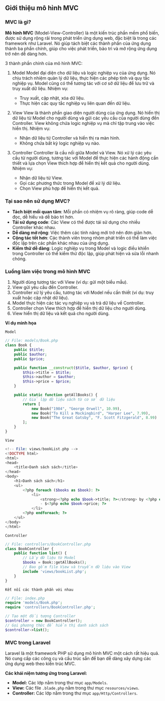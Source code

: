 ## Giới thiệu mô hình MVC

### MVC là gì?

**Mô hình MVC** (Model-View-Controller) là một kiến trúc phần mềm phổ biến, được sử dụng rộng rãi trong phát triển ứng dụng web, đặc biệt là trong các framework như Laravel. Nó giúp tách biệt các thành phần của ứng dụng thành ba phần chính, giúp cho việc phát triển, bảo trì và mở rộng ứng dụng trở nên dễ dàng hơn.

3 thành phần chính của mô hình MVC:

1. Model
   Model đại diện cho dữ liệu và logic nghiệp vụ của ứng dụng. Nó chịu trách nhiệm quản lý dữ liệu, thực hiện các phép tính và quy tắc nghiệp vụ. Model cũng có thể tương tác với cơ sở dữ liệu để lưu trữ và truy xuất dữ liệu. Nhiệm vụ:

   - Truy xuất, cập nhật, xóa dữ liệu.
   - Thực hiện các quy tắc nghiệp vụ liên quan đến dữ liệu.

2. View
   View là thành phần giao diện người dùng của ứng dụng. Nó hiển thị dữ liệu từ Model cho người dùng và gửi các yêu cầu của người dùng đến Controller. View không chứa logic nghiệp vụ mà chỉ tập trung vào việc hiển thị. Nhiệm vụ:

   - Nhận dữ liệu từ Controller và hiển thị ra màn hình.
   - Không chứa bất kỳ logic nghiệp vụ nào.

3. Controller
   Controller là cầu nối giữa Model và View. Nó xử lý các yêu cầu từ người dùng, tương tác với Model để thực hiện các hành động cần thiết và lựa chọn View thích hợp để hiển thị kết quả cho người dùng. Nhiệm vụ:
   - Nhận dữ liệu từ View.
   - Gọi các phương thức trong Model để xử lý dữ liệu.
   - Chọn View phù hợp để hiển thị kết quả.

### Tại sao nên sử dụng MVC?

- **Tách biệt mối quan tâm**: Mỗi phần có nhiệm vụ rõ ràng, giúp code dễ đọc, dễ hiểu và dễ bảo trì hơn.
- **Tái sử dụng code**: Các View có thể được tái sử dụng cho nhiều Controller khác nhau.
- **Dễ dàng mở rộng**: Việc thêm các tính năng mới trở nên đơn giản hơn.
- **Cộng tác tốt hơn**: Các thành viên trong nhóm phát triển có thể làm việc độc lập trên các phần khác nhau của ứng dụng.
- **Kiểm thử dễ dàng**: Logic nghiệp vụ trong Model và logic điều khiển trong Controller có thể kiểm thử độc lập, giúp phát hiện và sửa lỗi nhanh chóng.

### Luồng làm việc trong mô hình MVC

1. Người dùng tương tác với View (ví dụ: gửi một biểu mẫu).
2. View gửi yêu cầu đến Controller.
3. Controller xử lý yêu cầu, tương tác với Model nếu cần thiết (ví dụ: truy xuất hoặc cập nhật dữ liệu).
4. Model thực hiện các tác vụ nghiệp vụ và trả dữ liệu về Controller.
5. Controller chọn View thích hợp để hiển thị dữ liệu cho người dùng.
6. View hiển thị dữ liệu và kết quả cho người dùng.

**Ví dụ minh họa**

`Model`

```php
// File: models/Book.php
class Book {
    public $title;
    public $author;
    public $price;

    public function __construct($title, $author, $price) {
        $this->title = $title;
        $this->author = $author;
        $this->price = $price;
    }

    public static function getAllBooks() {
        // Giả lập dữ liệu sách từ cơ sở dữ liệu
        return [
            new Book("1984", "George Orwell", 10.99),
            new Book("To Kill a Mockingbird", "Harper Lee", 7.99),
            new Book("The Great Gatsby", "F. Scott Fitzgerald", 8.99)
        ];
    }
}
```

`View`

```php
<!-- File: views/bookList.php -->
<!DOCTYPE html>
<html>
<head>
    <title>Danh sách sách</title>
</head>
<body>
    <h1>Danh sách sách</h1>
    <ul>
        <?php foreach ($books as $book): ?>
            <li>
                <strong><?php echo $book->title; ?></strong> by <?php echo $book->author; ?>
                - $<?php echo $book->price; ?>
            </li>
        <?php endforeach; ?>
    </ul>
</body>
</html>

```

`Controller`

```php
// File: controllers/BookController.php
class BookController {
    public function list() {
        // Lấy dữ liệu từ Model
        $books = Book::getAllBooks();
        // Bao gồm file View và truyền dữ liệu vào View
        include 'views/bookList.php';
    }
}
```

`Kết nối các thành phần với nhau`

```php
// File: index.php
require 'models/Book.php';
require 'controllers/BookController.php';

// Tạo một đối tượng Controller
$controller = new BookController();
// Gọi phương thức để hiển thị danh sách sách
$controller->list();
```

### MVC trong Laravel

Laravel là một framework PHP sử dụng mô hình MVC một cách rất hiệu quả. Nó cung cấp các công cụ và cấu trúc sẵn để bạn dễ dàng xây dựng các ứng dụng web theo kiến trúc MVC.

**Các khái niệm tương ứng trong Laravel:**

- **Model:** Các lớp nằm trong thư mục `app/Models`.
- **View:** Các file `.blade.php` nằm trong thư mục `resources/views`.
- **Controller:** Các lớp nằm trong thư mục `app/Http/Controllers`.
